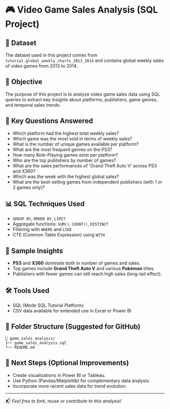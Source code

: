 # 🎮 Video Game Sales Analysis (SQL Project)

## 📁 Dataset
The dataset used in this project comes from `tutorial.global_weekly_charts_2013_2014` and contains global weekly sales of video games from 2013 to 2014.

## 🎯 Objective
The purpose of this project is to analyze video game sales data using SQL queries to extract key insights about platforms, publishers, game genres, and temporal sales trends.

## 🧠 Key Questions Answered
- Which platform had the highest total weekly sales?
- Which game was the most sold in terms of weekly sales?
- What is the number of unique games available per platform?
- What are the most frequent genres on the PS3?
- How many Role-Playing games exist per platform?
- Who are the top publishers by number of games?
- What are the sales performances of 'Grand Theft Auto V' across PS3 and X360?
- Which was the week with the highest global sales?
- What are the best-selling games from independent publishers (with 1 or 2 games only)?

## 📊 SQL Techniques Used
- `GROUP BY`, `ORDER BY`, `LIMIT`
- Aggregate functions: `SUM()`, `COUNT()`, `DISTINCT`
- Filtering with `WHERE` and `LIKE`
- CTE (Common Table Expression) using `WITH`

## 📌 Sample Insights
- **PS3** and **X360** dominate both in number of games and sales.
- Top games include **Grand Theft Auto V** and various **Pokémon** titles.
- Publishers with fewer games can still reach high sales (long-tail effect).

## 🛠️ Tools Used
- SQL (Mode SQL Tutorial Platform)
- CSV data available for extended use in Excel or Power BI

## 📂 Folder Structure (Suggested for GitHub)
```
📁 game_sales_analysis/
├── game_sales_analysis.sql
└── README.md
```

## 🧩 Next Steps (Optional Improvements)
- Create visualizations in Power BI or Tableau.
- Use Python (Pandas/Matplotlib) for complementary data analysis.
- Incorporate more recent sales data for trend evolution.

---
📬 *Feel free to fork, reuse or contribute to this analysis!*
